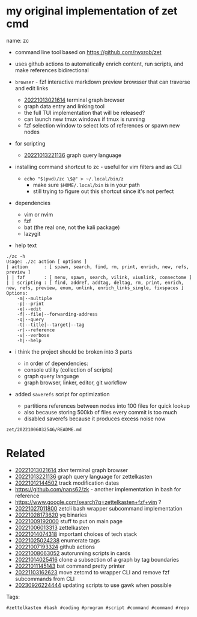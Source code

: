 # my original implementation of zet cmd

name: zc
- command line tool based on <https://github.com/rwxrob/zet>
- uses github actions to automatically enrich content, run scripts, and make references bidirectional
- `browser` - fzf interactive markdown preview browsser that can traverse and edit links
  - [20221013021614](/zet/20221013021614/README.md) terminal graph browser
  - graph data entry and linking tool
  - the full TUI implementation that will be released?
  - can launch new tmux windows if tmux is running
  - fzf selection window to select lots of references or spawn new nodes
- for scripting
  - [20221013221136](/zet/20221013221136/README.md) graph query language
- installing command shortcut to zc - useful for vim filters and as CLI
    - `echo "$(pwd)/zc \$@" > ~/.local/bin/z`
      - make sure `$HOME/.local/bin` is in your path
      - still trying to figure out this shortcut since it's not perfect

- dependencies
  - vim or nvim
  - fzf
  - bat (the real one, not the kali package)
  - lazygit

- help text
```
./zc -h
Usage: ./zc action [ options ]
| action      : [ spawn, search, find, rm, print, enrich, new, refs, preview ]
| | fzf       : [ menu, spawn, search, vilink, viunlink, connectome ]
| | scripting : [ find, addref, addtag, deltag, rm, print, enrich, new, refs, preview, enum, unlink, enrich_links_single, fixspaces ]
Options:
    -m|--multiple
    -p|--print
    -e|--edit
    -f|--file|--forwarding-address
    -q|--query
    -t|--title|--target|--tag
    -r|--reference
    -v|--verbose
    -h|--help
```

- i think the project should be broken into 3 parts
  - in order of dependencies:
  - console utility (collection of scripts)
  - graph query language
  - graph browser, linker, editor, git workflow

- added `saverefs` script for optimization
  - partitions references between nodes into 100 files for quick lookup
  - also because storing 500kb of files every commit is too much
  - disabled saverefs because it produces excess noise now

` zet/20221006032546/README.md `

# Related

- [20221013021614](/zet/20221013021614/README.md) zkvr terminal graph browser
- [20221013221136](/zet/20221013221136/README.md) graph query language for zettelkasten
- [20221012144502](/zet/20221012144502/README.md) track modification dates
- https://github.com/naps62/zk - another implementation in bash for reference
- https://www.google.com/search?q=zettelkasten+fzf+vim ?
- [20221027011800](/zet/20221027011800/README.md) zetcli bash wrapper subcommand implementation
- [20221028173620](/zet/20221028173620/README.md) yq binaries
- [20221009192000](/zet/20221009192000/README.md) stuff to put on main page
- [20221006013313](/zet/20221006013313/README.md) zettelkasten
- [20221014074318](/zet/20221014074318/README.md) important choices of tech stack
- [20221025024238](/zet/20221025024238/README.md) enumerate tags
- [20221007193324](/zet/20221007193324/README.md) github actions
- [20221008063052](/zet/20221008063052/README.md) autorunning scripts in cards
- [20221014025416](/zet/20221014025416/README.md) clone a subsection of a graph by tag boundaries
- [20221011145143](/zet/20221011145143/README.md) bat command pretty printer
- [20221103162623](/zet/20221103162623/README.md) move zetcmd to wrapper CLI and remove fzf subcommands from CLI
- [20230926224444](/zet/20230926224444/README.md) updating scripts to use gawk when possible

Tags:

    #zettelkasten #bash #coding #program #script #command #command #repo
